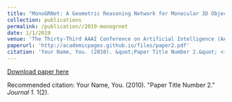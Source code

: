 ```yaml
---
title: "MonoGRNet: A Geometric Reasoning Network for Monocular 3D Object Localization"
collection: publications
permalink: /publication//2019-monogrnet
date: 1/1/2019
venue: 'The Thirty-Third AAAI Conference on Artificial Intelligence (AAAI-19)'
paperurl: 'http://academicpages.github.io/files/paper2.pdf'
citation: 'Your Name, You. (2010). &quot;Paper Title Number 2.&quot; <i>Journal 1</i>. 1(2).'
---
```


<a href='http://academicpages.github.io/files/paper2.pdf'>Download paper here</a>

Recommended citation: Your Name, You. (2010). "Paper Title Number 2." <i>Journal 1</i>. 1(2).